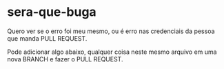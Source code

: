# sera-que-buga

Quero ver se o erro foi meu mesmo, ou é erro nas credenciais da pessoa que manda PULL REQUEST.

Pode adicionar algo abaixo, qualquer coisa neste mesmo arquivo em uma nova BRANCH e fazer o PULL REQUEST.
